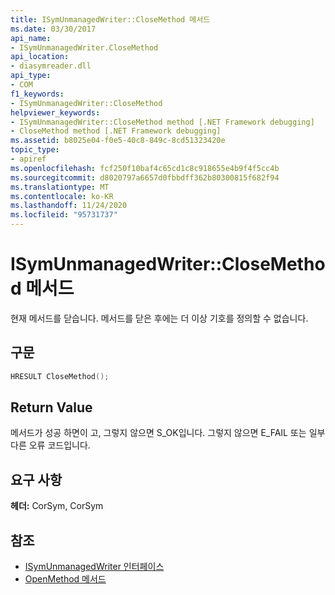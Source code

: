 ```yaml
---
title: ISymUnmanagedWriter::CloseMethod 메서드
ms.date: 03/30/2017
api_name:
- ISymUnmanagedWriter.CloseMethod
api_location:
- diasymreader.dll
api_type:
- COM
f1_keywords:
- ISymUnmanagedWriter::CloseMethod
helpviewer_keywords:
- ISymUnmanagedWriter::CloseMethod method [.NET Framework debugging]
- CloseMethod method [.NET Framework debugging]
ms.assetid: b8025e04-f0e5-40c8-849c-8cd51323420e
topic_type:
- apiref
ms.openlocfilehash: fcf250f10baf4c65cd1c8c918655e4b9f4f5cc4b
ms.sourcegitcommit: d8020797a6657d0fbbdff362b80300815f682f94
ms.translationtype: MT
ms.contentlocale: ko-KR
ms.lasthandoff: 11/24/2020
ms.locfileid: "95731737"
---
```

# <a name="isymunmanagedwriterclosemethod-method"></a>ISymUnmanagedWriter::CloseMethod 메서드

현재 메서드를 닫습니다. 메서드를 닫은 후에는 더 이상 기호를 정의할 수 없습니다.  
  
## <a name="syntax"></a>구문  
  
```cpp  
HRESULT CloseMethod();  
```  
  
## <a name="return-value"></a>Return Value  

 메서드가 성공 하면이 고, 그렇지 않으면 S_OK입니다. 그렇지 않으면 E_FAIL 또는 일부 다른 오류 코드입니다.  
  
## <a name="requirements"></a>요구 사항  

 **헤더:** CorSym, CorSym  
  
## <a name="see-also"></a>참조

- [ISymUnmanagedWriter 인터페이스](isymunmanagedwriter-interface.md)
- [OpenMethod 메서드](isymunmanagedwriter-openmethod-method.md)
